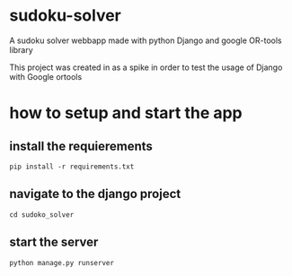 # sudoku-solver
A sudoku solver webbapp made with python Django and google OR-tools library

This project was created in as a spike in order to test the usage of Django with Google ortools

# how to setup and start the app

## install the requierements
```pip install -r requirements.txt```

## navigate to the django project
```cd sudoko_solver```

## start the server
```python manage.py runserver```
